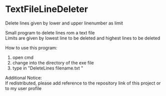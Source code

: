 # TextFileLineDeleter  
Delete lines given by lower and upper linenumber as limit  
  
Small program to delete lines rom a text file  
Limits are given by lowest line to be deleted and highest lines to be deleted  
  
  
How to use this program:  
1. open cmd  
2. change into the directory of the exe file  
3. type in "DeleteLines filename.txt <lowerlimit> <upperlimit>"  
  
Additional Notice:  
If redistributed, please add reference to the repository link of this project or to my user profile  
